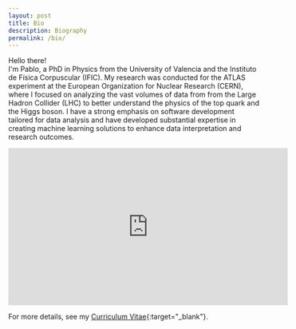 ```yaml
---
layout: post
title: Bio
description: Biography
permalink: /bio/
---
```


Hello there! <br>
I'm Pablo, a PhD in Physics from the University of Valencia and the Instituto de Física Corpuscular (IFIC). My research was conducted for the ATLAS experiment at the European Organization for Nuclear Research (CERN), where I focused on analyzing the vast volumes of data from from the Large Hadron Collider (LHC) to better understand the physics of the top quark and the Higgs boson. I have a strong emphasis on software development tailored for data analysis and have developed substantial expertise in creating machine learning solutions to enhance data interpretation and research outcomes.



<iframe width="560" height="315" src="https://www.youtube.com/embed/9j992iV0GT8?si=fnHman0YFDjOungw&amp;start=23" title="YouTube video player" frameborder="0" allow="accelerometer; autoplay; clipboard-write; encrypted-media; gyroscope; picture-in-picture; web-share" referrerpolicy="strict-origin-when-cross-origin" allowfullscreen></iframe>

<!-- <iframe width="560" height="315" src="https://www.youtube.com/watch?v=9j992iV0GT8" title="YouTube video player" frameborder="0" allow="accelerometer; autoplay; clipboard-write; encrypted-media; gyroscope; picture-in-picture" allowfullscreen></iframe>
-->

For more details, see my [Curriculum Vitae](bio/CV_ENG_.pdf){:target="_blank"}.

